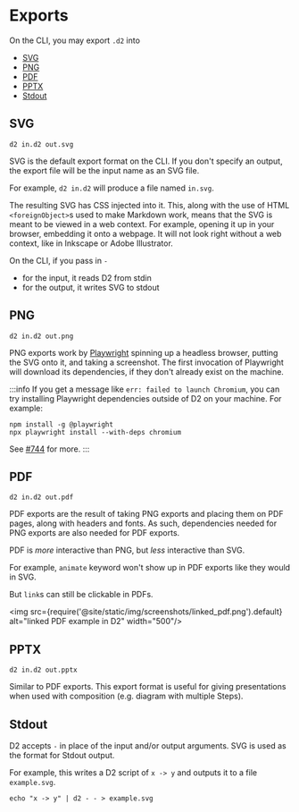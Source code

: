 # Exports

On the CLI, you may export `.d2` into
* [SVG](#svg)
* [PNG](#png)
* [PDF](#pdf)
* [PPTX](#pptx)
* [Stdout](#stdout)

## SVG

```shell
d2 in.d2 out.svg
```

SVG is the default export format on the CLI. If you don't specify an output, the export
file will be the input name as an SVG file.

For example, `d2 in.d2` will produce a file named `in.svg`.

The resulting SVG has CSS injected into it. This, along with the use of HTML
`<foreignObject>`s used to make Markdown work, means that the SVG is meant to be viewed in
a web context. For example, opening it up in your browser, embedding it onto a webpage. It
will not look right without a web context, like in Inkscape or Adobe Illustrator.

On the CLI, if you pass in `-`
- for the input, it reads D2 from stdin
- for the output, it writes SVG to stdout

## PNG

```shell
d2 in.d2 out.png
```

PNG exports work by [Playwright](https://github.com/microsoft/playwright) spinning up a
headless browser, putting the SVG onto it, and taking a screenshot. The first invocation
of Playwright will download its dependencies, if they don't already exist on the machine.

:::info
If you get a message like `err: failed to launch Chromium`, you can try installing
Playwright dependencies outside of D2 on your machine. For example:

```
npm install -g @playwright
npx playwright install --with-deps chromium
```

See [#744](https://github.com/terrastruct/d2/issues/744#issuecomment-1446641870) for more.
:::

## PDF

```shell
d2 in.d2 out.pdf
```

PDF exports are the result of taking PNG exports and placing them on PDF pages, along with
headers and fonts. As such, dependencies needed for PNG exports are also needed for PDF
exports.

PDF is _more_ interactive than PNG, but _less_ interactive than SVG.

For example, `animate` keyword won't show up in PDF exports like they would in SVG.

But `link`s can still be clickable in PDFs.

<img src={require('@site/static/img/screenshots/linked_pdf.png').default} alt="linked PDF example in D2" width="500"/>

## PPTX

```shell
d2 in.d2 out.pptx
```

Similar to PDF exports. This export format is useful for giving presentations when used
with composition (e.g. diagram with multiple Steps).

## Stdout

D2 accepts `-` in place of the input and/or output arguments. SVG is used as the format
for Stdout output.

For example, this writes a D2 script of `x -> y` and outputs it to a file `example.svg`.

```shell
echo "x -> y" | d2 - - > example.svg
```
